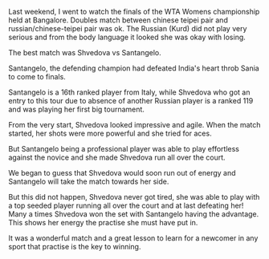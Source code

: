 Last weekend, I went to watch the finals of the WTA Womens championship held at
Bangalore. Doubles match between chinese teipei pair and russian/chinese-teipei
pair was ok. The Russian (Kurd) did not play very serious and from the body
language it looked she was okay with losing.

The best match was Shvedova vs Santangelo.


Santangelo, the defending champion had defeated India's heart throb Sania to
come to finals.

Santangelo is a 16th ranked player from Italy, while Shvedova who got an entry
to this tour due to absence of another Russian player is a ranked 119 and was
playing her first big tournament.



From the very start, Shvedova looked impressive and agile. When the match
started, her shots were more powerful and she tried for aces.

But Santangelo being a professional player was able to play effortless against
the novice and she made Shvedova run all over the court.

We began to guess that Shvedova would soon run out of energy and Santangelo will
take the match towards her side.

But this did not happen, Shvedova never got tired, she was able to play with a
top seeded player running all over the court and at last defeating her! Many a
times Shvedova won the set with Santangelo having the advantage. This shows her
energy the practise she must have put in.

It was a wonderful match and a great lesson to learn for a newcomer in any sport
that practise is the key to winning.